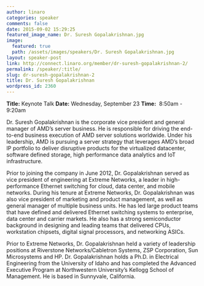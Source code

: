 ```yaml
---
author: linaro
categories: speaker
comments: false
date: 2015-09-02 15:29:25
featured_image_name: Dr. Suresh Gopalakrishnan.jpg
image:
  featured: true
  path: /assets/images/speakers/Dr. Suresh Gopalakrishnan.jpg
layout: speaker-post
link: http://connect.linaro.org/member/dr-suresh-gopalakrishnan-2/
permalink: /speaker/:title/
slug: dr-suresh-gopalakrishnan-2
title: Dr. Suresh Gopalakrishnan
wordpress_id: 2360
---
```


**Title:** Keynote Talk
**Date:** Wednesday, September 23
**Time:**  8:50am - 9:20am
  

Dr. Suresh Gopalakrishnan is the corporate vice president and general manager of AMD’s server business. He is responsible for driving the end-to-end business execution of AMD server solutions worldwide. Under his leadership, AMD is pursuing a server strategy that leverages AMD’s broad IP portfolio to deliver disruptive products for the virtualized datacenter, software defined storage, high performance data analytics and IoT infrastructure.
  

Prior to joining the company in June 2012, Dr. Gopalakrishnan served as vice president of engineering at Extreme Networks, a leader in high-performance Ethernet switching for cloud, data center, and mobile networks. During his tenure at Extreme Networks, Dr. Gopalakrishnan was also vice president of marketing and product management, as well as general manager of multiple business units. He has led large product teams that have defined and delivered Ethernet switching systems to enterprise, data center and carrier markets. He also has a strong semiconductor background in designing and leading teams that delivered CPUs, workstation chipsets, digital signal processors, and networking ASICs.
  

Prior to Extreme Networks, Dr. Gopalakrishnan held a variety of leadership positions at Riverstone Networks/Cabletron Systems, ZSP Corporation, Sun Microsystems and HP.
Dr. Gopalakrishnan holds a Ph.D. in Electrical Engineering from the University of Idaho and has completed the Advanced Executive Program at Northwestern University’s Kellogg School of Management. He is based in Sunnyvale, California.